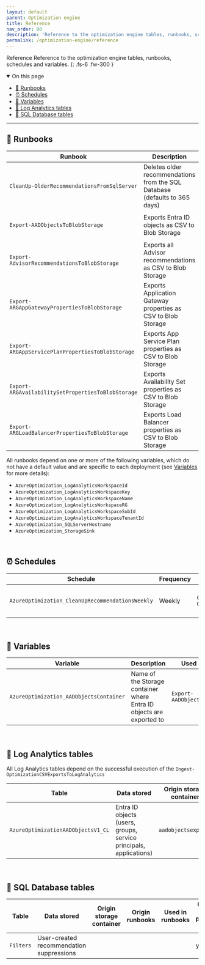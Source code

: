 ```yaml
---
layout: default
parent: Optimization engine
title: Reference
nav_order: 80
description: 'Reference to the optimization engine tables, runbooks, schedules and variables.'
permalink: /optimization-engine/reference
---
```


<span class="fs-9 d-block mb-4">Reference</span>
Reference to the optimization engine tables, runbooks, schedules and variables.
{: .fs-6 .fw-300 }

<details open markdown="1">
   <summary class="fs-2 text-uppercase">On this page</summary>

- [🧿 Runbooks](#-runbooks)
- [⏰ Schedules](#-schedules)
- [🦹 Variables](#-variables)
- [🚥 Log Analytics tables](#-log-analytics-tables)
- [🚥 SQL Database tables](#-sql-database-tables)

</details>

---

## 🧿 Runbooks

| Runbook                                     | Description                      | Upstream dependencies            | Downstream dependencies          |
| ------------------------------------------- | -------------------------------- | -------------------------------- | -------------------------------- |
| `CleanUp-OlderRecommendationsFromSqlServer`       | Deletes older recommendations from the SQL Database (defaults to 365 days) | `AzureOptimization_RecommendationsMaxAgeInDays` variable and `AzureOptimization_CleanUpRecommendationsWeekly` schedule | |
| `Export-AADObjectsToBlobStorage`       | Exports Entra ID objects as CSV to Blob Storage | `AzureOptimization_ExportAADObjectsDaily` schedule and `Global Reader` role in Entra ID tenant | `Identities and Roles` workbook and `Recommend-AADExpiringCredentialsToBlobStorage` runbook |
| `Export-AdvisorRecommendationsToBlobStorage`       | Exports all Advisor recommendations as CSV to Blob Storage | `AzureOptimization_ExportAdvisorWeekly` schedule and `Reader` role in subscription(s) | `Recommend-AdvisorAsIsToBlobStorage` and `Recommend-AdvisorCostAugmentedToBlobStorage` runbooks |
| `Export-ARGAppGatewayPropertiesToBlobStorage`       | Exports Application Gateway properties as CSV to Blob Storage | `AzureOptimization_ExportARGDaily` schedule and `Reader` role in subscription(s) | `Recommend-UnusedAppGWsToBlobStorage` runbook and `Resources Inventory` workbook |
| `Export-ARGAppServicePlanPropertiesToBlobStorage`       | Exports App Service Plan properties as CSV to Blob Storage | `AzureOptimization_ExportARGDaily` schedule and `Reader` role in subscription(s) | `Recommend-AppServiceOptimizationsToBlobStorage` runbook and `Resources Inventory` workbook |
| `Export-ARGAvailabilitySetPropertiesToBlobStorage`       | Exports Availability Set properties as CSV to Blob Storage | `AzureOptimization_ExportARGDaily` schedule and `Reader` role in subscription(s) | `Recommend-VMsHighAvailabilityToBlobStorage` runbook |
| `Export-ARGLoadBalancerPropertiesToBlobStorage`       | Exports Load Balancer properties as CSV to Blob Storage | `AzureOptimization_ExportARGDaily` schedule and `Reader` role in subscription(s) | `Recommend-UnusedLoadBalancersToBlobStorage` runbook and `Resources Inventory` workbook |

All runbooks depend on one or more of the following variables, which do not have a default value and are specific to each deployment (see [Variables](#-variables) for more details):

- `AzureOptimization_LogAnalyticsWorkspaceId`
- `AzureOptimization_LogAnalyticsWorkspaceKey`
- `AzureOptimization_LogAnalyticsWorkspaceName`
- `AzureOptimization_LogAnalyticsWorkspaceRG`
- `AzureOptimization_LogAnalyticsWorkspaceSubId`
- `AzureOptimization_LogAnalyticsWorkspaceTenantId`
- `AzureOptimization_SQLServerHostname`
- `AzureOptimization_StorageSink`

<br>

## ⏰ Schedules

| Schedule                                    | Frequency                        | Linked runbooks                  | Notes                            |
| ------------------------------------------- | -------------------------------- | -------------------------------- | -------------------------------- |
| `AzureOptimization_CleanUpRecommendationsWeekly`      | Weekly                    | `CleanUp-OlderRecommendationsFromSqlServer` | Can be rescheduled and run anytime |

<br>

## 🧿 Variables

| Variable                                    | Description                      | Used in runbooks                 | Notes                            |
| ------------------------------------------- | -------------------------------- | -------------------------------- | -------------------------------- |
| `AzureOptimization_AADObjectsContainer`     | Name of the Storage container where Entra ID objects are exported to                    | `Export-AADObjectsToBlobStorage` | Changing its value requires you to update the respective row in the `LogAnalyticsIngestControl` SQL table |

<br>

## 🧿 Log Analytics tables

All Log Analytics tables depend on the successful execution of the `Ingest-OptimizationCSVExportsToLogAnalytics`

| Table                                       | Data stored         | Origin storage container  | Origin runbooks    | Used in runbooks   | Used in workbooks  |
| ------------------------------------------- | ------------------- | ------------------------- | ------------------ | ------------------ | ------------------ |
| `AzureOptimizationAADObjectsV1_CL`          | Entra ID objects (users, groups, service principals, applications)   | `aadobjectsexports` | `Export-AADObjectsToBlobStorage` |  | Identities and Roles |

<br>

## 🧿 SQL Database tables

| Table                                       | Data stored         | Origin storage container  | Origin runbooks    | Used in runbooks   | Used in Power BI   |
| ------------------------------------------- | ------------------- | ------------------------- | ------------------ | ------------------ | ------------------ |
| `Filters`                   | User-created recommendation suppressions       |  |  |  | yes |
